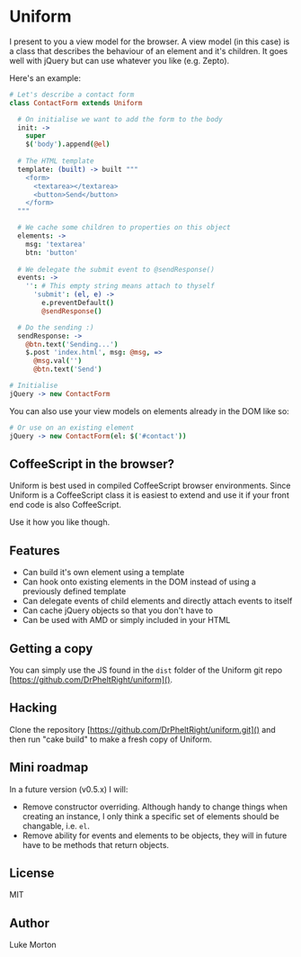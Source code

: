 # Uniform

I present to you a view model for the browser. A view model
(in this case) is a class that describes the behaviour of an
element and it's children. It goes well with jQuery but can
use whatever you like (e.g. Zepto).

Here's an example:

``` coffeescript
# Let's describe a contact form
class ContactForm extends Uniform

  # On initialise we want to add the form to the body
  init: ->
    super
    $('body').append(@el)
    
  # The HTML template
  template: (built) -> built """
    <form>
      <textarea></textarea>
      <button>Send</button>
    </form>
  """

  # We cache some children to properties on this object
  elements: ->
    msg: 'textarea'
    btn: 'button'
  
  # We delegate the submit event to @sendResponse()
  events: ->
    '': # This empty string means attach to thyself
      'submit': (el, e) ->
        e.preventDefault()
        @sendResponse()

  # Do the sending :)
  sendResponse: ->
    @btn.text('Sending...')
    $.post 'index.html', msg: @msg, =>
      @msg.val('')
      @btn.text('Send')

# Initialise
jQuery -> new ContactForm
```

You can also use your view models on elements already in
the DOM like so:

``` coffeescript
# Or use on an existing element
jQuery -> new ContactForm(el: $('#contact'))
```

## CoffeeScript in the browser?

Uniform is best used in compiled CoffeeScript browser
environments. Since Uniform is a CoffeeScript class it is
easiest to extend and use it if your front end code is also
CoffeeScript.

Use it how you like though.

## Features

 - Can build it's own element using a template
 - Can hook onto existing elements in the DOM instead of using
   a previously defined template
 - Can delegate events of child elements and directly attach
   events to itself
 - Can cache jQuery objects so that you don't have to
 - Can be used with AMD or simply included in your HTML

## Getting a copy

You can simply use the JS found in the `dist` folder of the
Uniform git repo [https://github.com/DrPheltRight/uniform]().

## Hacking

Clone the repository [https://github.com/DrPheltRight/uniform.git]()
and then run "cake build" to make a fresh copy of Uniform.

## Mini roadmap

In a future version (v0.5.x) I will:

 - Remove constructor overriding. Although handy to change
   things when creating an instance, I only think a specific
   set of elements should be changable, i.e. `el`.
 - Remove ability for events and elements to be objects, they
   will in future have to be methods that return objects.

## License

MIT

## Author

Luke Morton